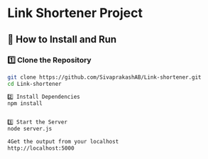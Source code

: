 # Link Shortener Project

## 🚀 How to Install and Run

### 1️⃣ Clone the Repository
```sh
git clone https://github.com/SivaprakashAB/Link-shortener.git
cd Link-shortener

2️⃣ Install Dependencies
npm install


3️⃣ Start the Server
node server.js

4️Get the output from your localhost
http://localhost:5000
